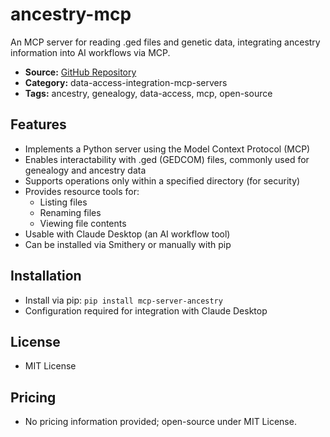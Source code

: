 # ancestry-mcp

An MCP server for reading .ged files and genetic data, integrating ancestry information into AI workflows via MCP.

- **Source:** [GitHub Repository](https://github.com/reeeeemo/ancestry-mcp)
- **Category:** data-access-integration-mcp-servers
- **Tags:** ancestry, genealogy, data-access, mcp, open-source

## Features
- Implements a Python server using the Model Context Protocol (MCP)
- Enables interactability with .ged (GEDCOM) files, commonly used for genealogy and ancestry data
- Supports operations only within a specified directory (for security)
- Provides resource tools for:
  - Listing files
  - Renaming files
  - Viewing file contents
- Usable with Claude Desktop (an AI workflow tool)
- Can be installed via Smithery or manually with pip

## Installation
- Install via pip: `pip install mcp-server-ancestry`
- Configuration required for integration with Claude Desktop

## License
- MIT License

## Pricing
- No pricing information provided; open-source under MIT License.